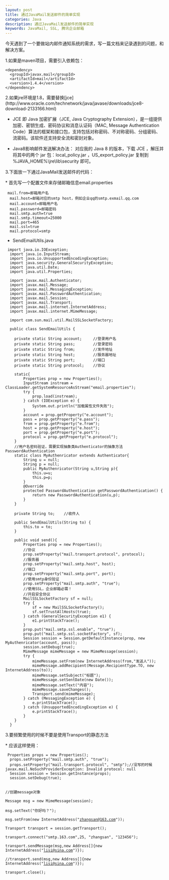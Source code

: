 ```yaml
---
layout: post
title: 通过JavaMail发送邮件的简单实现
categories: Java
description: 通过JavaMail发送邮件的简单实现
keywords: JavaMail, SSL, 腾讯企业邮箱
---
```

今天遇到了一个要做站内邮件通知系统的需求，写一篇文档来记录遇到的问题，和解决方案。

<p>1.如果是maven项目，需要引入依赖包：</p>

<pre><code>&lt;dependency&gt;  
  &lt;groupId&gt;javax.mail&lt;/groupId&gt;  
  &lt;artifactId&gt;mail&lt;/artifactId&gt;
  &lt;version&gt;1.4.4&lt;/version&gt;  
&lt;/dependency&gt;</code>
</pre>

<p>2.如果jre环境是1.8，需要替换[jce](http://www.oracle.com/technetwork/java/javase/downloads/jce8-download-2133166.html)</p>

* JCE 即 Java 加密扩展（JCE, Java Cryptography Extension），是一组提供加密、密钥生成、密码协议和消息认证码（MAC, Message Authentication Code）算法的框架和接口包，支持包括对称密码、不对称密码、分组密码、流密码。该软件还支持安全流和密封对象。

* Java8影响邮件发送解决办法：
对应我的 Java 8 的版本，下载 JCE ，解压并将其中的两个 jar 包：local_policy.jar ，US_export_policy.jar 复制到 %JAVA_HOME%\jre\lib\security 即可。

<p>3.下面放一下通过JavaMail发送邮件的代码：</p>
* 首先写一个配置文件来存储邮箱信息email.properties
<pre><code> mail.from=邮箱用户名
  mail.host=邮箱对应的smtp host，例如企业qq的smtp.exmail.qq.com
  mail.account=邮箱用户名
  mail.password=邮箱密码
  mail.smtp.auth=true
  mail.smtp.timeout=25000
  mail.port=465
  mail.ssl=true
  mail.protocol=smtp</code></pre>

* SendEmailUtils.java
<pre><code> import java.io.IOException;
  import java.io.InputStream;
  import java.io.UnsupportedEncodingException;
  import java.security.GeneralSecurityException;
  import java.util.Date;
  import java.util.Properties;

  import javax.mail.Authenticator;
  import javax.mail.Message;
  import javax.mail.MessagingException;
  import javax.mail.PasswordAuthentication;
  import javax.mail.Session;
  import javax.mail.Transport;
  import javax.mail.internet.InternetAddress;
  import javax.mail.internet.MimeMessage;

  import com.sun.mail.util.MailSSLSocketFactory;

  public class SendEmailUtils {

    private static String account;     //登录用户名
    private static String pass;        //登录密码
    private static String from;        //发件地址
    private static String host;        //服务器地址
    private static String port;        //端口
    private static String protocol;    //协议

    static{
        Properties prop = new Properties();
        InputStream instream = ClassLoader.getSystemResourceAsStream("email.properties");
        try {
            prop.load(instream);
        } catch (IOException e) {
            System.out.println("加载属性文件失败");
        }
        account = prop.getProperty("e.account");
        pass = prop.getProperty("e.pass");
        from = prop.getProperty("e.from");
        host = prop.getProperty("e.host");
        port = prop.getProperty("e.port");
        protocol = prop.getProperty("e.protocol");
    }
    //用户名密码验证，需要实现抽象类Authenticator的抽象方法PasswordAuthentication
    static class MyAuthenricator extends Authenticator{  
        String u = null;  
        String p = null;  
        public MyAuthenricator(String u,String p){  
            this.u=u;  
            this.p=p;  
        }  
        @Override  
        protected PasswordAuthentication getPasswordAuthentication() {  
            return new PasswordAuthentication(u,p);  
        }  
    }

    private String to;    //收件人

    public SendEmailUtils(String to) {
        this.to = to;
    }

    public void send(){
        Properties prop = new Properties();
        //协议
        prop.setProperty("mail.transport.protocol", protocol);
        //服务器
        prop.setProperty("mail.smtp.host", host);
        //端口
        prop.setProperty("mail.smtp.port", port);
        //使用smtp身份验证
        prop.setProperty("mail.smtp.auth", "true");
        //使用SSL，企业邮箱必需！
        //开启安全协议
        MailSSLSocketFactory sf = null;
        try {
            sf = new MailSSLSocketFactory();
            sf.setTrustAllHosts(true);
        } catch (GeneralSecurityException e1) {
            e1.printStackTrace();
        }
        prop.put("mail.smtp.ssl.enable", "true");
        prop.put("mail.smtp.ssl.socketFactory", sf);
        Session session = Session.getDefaultInstance(prop, new MyAuthenricator(account, pass));
        session.setDebug(true);
        MimeMessage mimeMessage = new MimeMessage(session);
        try {
            mimeMessage.setFrom(new InternetAddress(from,"发送人"));
            mimeMessage.addRecipient(Message.RecipientType.TO, new InternetAddress(to));
            mimeMessage.setSubject("标题");
            mimeMessage.setSentDate(new Date());
            mimeMessage.setText("内容");
            mimeMessage.saveChanges();
            Transport.send(mimeMessage);
        } catch (MessagingException e) {
            e.printStackTrace();
        } catch (UnsupportedEncodingException e) {
            e.printStackTrace();
        }
    }
  }</code></pre>

<p>3.要频繁使用的时候不要是使用Transport的静态方法</p>
* 应该这样使用：
<pre><code> Properties props = new Properties();  
  props.setProperty("mail.smtp.auth", "true");  
  props.setProperty("mail.transport.protocol", "smtp");//没写的时候  javax.mail.NoSuchProviderException: Invalid protocol: null  
  Session session = Session.getInstance(props);  
  session.setDebug(true);  

  //创建message对象  
  Message msg = new MimeMessage(session);  
  msg.setText("你好吗？");  
  msg.setFrom(new InternetAddress("zhangsan@163.com"));  
  Transport transport = session.getTransport();  
  transport.connect("smtp.163.com",25, "zhangsan", "123456");  
  transport.sendMessage(msg,new Address[]{new InternetAddress("lisi@sina.com")});  
  //transport.send(msg,new Address[]{new InternetAddress("lisi@sina.com")});  
  transport.close();  </code></pre>
